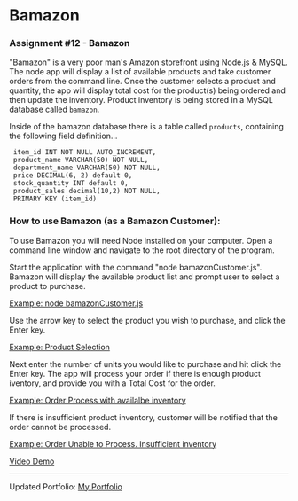 # Bamazon
### Assignment #12 - Bamazon 



"Bamazon" is a very poor man's Amazon storefront using Node.js & MySQL.  The node app will display a list of available products and take customer orders from the command line.  Once the customer selects a product and quantity, the app will display total cost for the product(s) being ordered and then update the inventory. Product inventory is being stored in a MySQL database called `bamazon`.

Inside of the bamazon database there is a table called `products`, containing the following field definition...

     item_id INT NOT NULL AUTO_INCREMENT,
     product_name VARCHAR(50) NOT NULL,
     department_name VARCHAR(50) NOT NULL,
     price DECIMAL(6, 2) default 0,
     stock_quantity INT default 0,
     product_sales decimal(10,2) NOT NULL,
     PRIMARY KEY (item_id)


### How to use Bamazon (as a Bamazon Customer):
To use Bamazon you will need Node installed on your computer.  Open a command line window and navigate to the root directory of the program.  

Start the application with the command "node bamazonCustomer.js".  Bamazon will display the available product list and prompt user to select a product to purchase.
   
   [Example: node bamazonCustomer.js](Screen_Caps/BamazonStart.GIF)


Use the arrow key to select the product you wish to purchase, and click the Enter key.
   
   [Example: Product Selection](Screen_Caps/ProductSelect.GIF)

 Next enter the number of units you would like to purchase and hit click the Enter key.  The app will process your order if there is enough product iventory, and provide you with a Total Cost for the order.
   
   [Example: Order Process with availalbe inventory](Screen_Caps/ProductOrder.GIF)

 If there is insufficient product inventory, customer will be notified that the order cannot be processed.  
   
   [Example: Order Unable to Process. Insufficient inventory](Screen_Caps/OutOfStock.GIF)

    

 [Video Demo](Screen_Caps/BamazonStart.GIF)




---------------------------------------------------------------

Updated Portfolio:
 [My Portfolio](https://smiotti.github.io/Bootstrap-Portfolio/)

